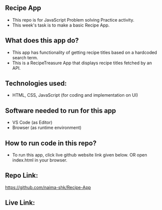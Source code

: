 ## Recipe App
- This repo is for JavaScript Problem solving Practice activity.
- This week's task is to make a basic Recipe App.

## What does this app do?
- This app has functionality of getting recipe titles based on a hardcoded search term.
- This is a RecipeTreasure App that displays recipe titles fetched by an API.

## Technologies used:
- HTML, CSS, JavaScript (for coding and implementation on UI)

## Software needed to run for this app
- VS Code (as Editor)
- Browser (as runtime environment)

## How to run code in this repo?
- To run this app, click live github website link given below. OR
open index.html in your browser.

## Repo Link:
https://github.com/naima-shk/Recipe-App

## Live Link:
